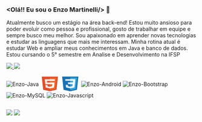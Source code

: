 ### <Olá!! Eu sou o Enzo Martinelli/> 👋

Atualmente busco um estágio na área back-end! Estou muito ansioso para poder evoluir como pessoa e profissional, gosto de trabalhar em equipe e sempre busco meu melhor. Sou apaixonado em aprender novas tecnologias e estudar as linguagens que mais me interessam. Minha rotina atual é estudar Web e ampliar meus conhecimentos em Java e banco de dados.
Estou cursando o 5° semestre em Analise e Desenvolvimento na IFSP

<div>
    <a href="https://github.com/EnzowMb">
    <img height="180em" src="https://github-readme-stats.vercel.app/api?username=EnzowMb&amp;show_icons=true&amp;theme=merko&amp;include_all_commits=true&amp;count_private=true" style="max-width: 100%;">
    <img height="180em" src="https://github-readme-stats.vercel.app/api/top-langs/?username=EnzowMb&amp;layout=compact&amp;langs_count=7&amp;theme=dark" style="max-width:  100%;">
    </a>
</div>

<div style="display: inline-block"><br>
  <img align="center" alt="Enzo-Java" height="60" width="70"  src="https://cdn.jsdelivr.net/gh/devicons/devicon/icons/java/java-original-wordmark.svg" />
  <img align="center" alt="Enzo-HTML" height="40" width="50" src="https://raw.githubusercontent.com/devicons/devicon/master/icons/html5/html5-original.svg" style="max-width: 100%;">
  <img align="center" alt="Enzo-CSS" height="40" width="50" src="https://raw.githubusercontent.com/devicons/devicon/master/icons/css3/css3-original.svg" style="max-width: 100%;">
  <img align="center" alt="Enzo-Android" height="60" width="70" src="https://cdn.jsdelivr.net/gh/devicons/devicon/icons/androidstudio/androidstudio-original.svg" />
  <img align="center" alt="Enzo-Bootstrap" height="60" width="70" src="https://cdn.jsdelivr.net/gh/devicons/devicon/icons/bootstrap/bootstrap-original.svg" />
  <img align="center" alt="Enzo-MySQL" height="60" width="70" src="https://cdn.jsdelivr.net/gh/devicons/devicon/icons/mysql/mysql-original.svg" />
  <img align="center" alt="Enzo-Javascript" height="60" width="70" src="https://cdn.jsdelivr.net/gh/devicons/devicon/icons/javascript/javascript-original.svg" />
</div>

  ##

<div> 
  <a href="https://www.instagram.com/enzow.mb/" target="_blank"><img src="https://img.shields.io/badge/-Instagram-%23E4405F?style=for-the-badge&logo=instagram&logoColor=white" target="_blank"></a>
  <a href="https://www.linkedin.com/in/enzo-martinelli-brunozi-404b23229/" target="_blank"><img src="https://img.shields.io/badge/-LinkedIn-%230077B5?style=for-the-badge&logo=linkedin&logoColor=white" target="_blank"></a>
</div>
